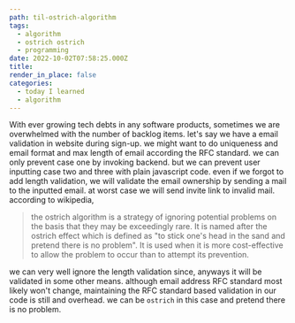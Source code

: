 ```yaml
---
path: til-ostrich-algorithm
tags:
  - algorithm
  - ostrich ostrich
  - programming
date: 2022-10-02T07:58:25.000Z
title: 
render_in_place: false
categories:
  - today I learned
  - algorithm
---
```

With ever growing tech debts in any software products, sometimes we are overwhelmed with the number of backlog  items. let's say we have a email validation in website during sign-up. we might want to do uniqueness and email format and max length of email according the RFC standard. we can only prevent case one by invoking backend. but we can prevent user inputting case two and three with plain javascript code. even if we forgot to add length validation, we will validate the email ownership by sending a mail to the inputted email. at worst case we will send invite link to invalid mail. according to wikipedia,

> the ostrich algorithm is a strategy of ignoring potential problems on the basis that they may be exceedingly rare. It is named after the ostrich effect which is defined as "to stick one's head in the sand and pretend there is no problem". It is used when it is more cost-effective to allow the problem to occur than to attempt its prevention.


we can very well ignore the length validation since, anyways it will be validated in some other means. although email address RFC standard most likely won't change, maintaining the RFC standard based validation in our code is still and overhead. we can be `ostrich` in this case and pretend there is no problem.